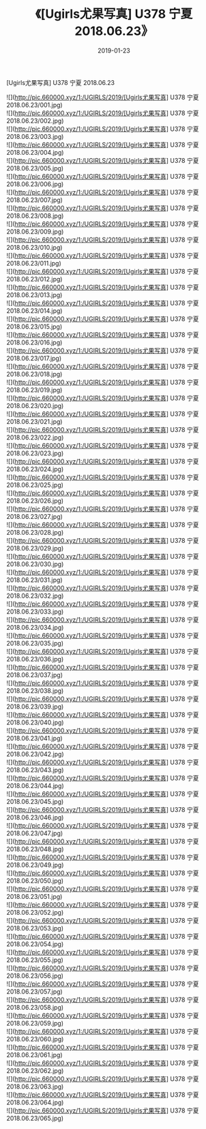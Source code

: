 ﻿---
layout: post
title:  《[Ugirls尤果写真] U378 宁夏 2018.06.23》
date:   2019-01-23
img: http://pic.660000.xyz/1:/UGIRLS/2019/[Ugirls尤果写真] U378 宁夏 2018.06.23/000.jpg
categories: [美女, 清纯, 唯美]
---

[Ugirls尤果写真] U378 宁夏 2018.06.23

 ![](http://pic.660000.xyz/1:/UGIRLS/2019/[Ugirls尤果写真] U378 宁夏 2018.06.23/001.jpg) <br>![](http://pic.660000.xyz/1:/UGIRLS/2019/[Ugirls尤果写真] U378 宁夏 2018.06.23/002.jpg) <br>![](http://pic.660000.xyz/1:/UGIRLS/2019/[Ugirls尤果写真] U378 宁夏 2018.06.23/003.jpg) <br>![](http://pic.660000.xyz/1:/UGIRLS/2019/[Ugirls尤果写真] U378 宁夏 2018.06.23/004.jpg) <br>![](http://pic.660000.xyz/1:/UGIRLS/2019/[Ugirls尤果写真] U378 宁夏 2018.06.23/005.jpg) <br>![](http://pic.660000.xyz/1:/UGIRLS/2019/[Ugirls尤果写真] U378 宁夏 2018.06.23/006.jpg) <br>![](http://pic.660000.xyz/1:/UGIRLS/2019/[Ugirls尤果写真] U378 宁夏 2018.06.23/007.jpg) <br>![](http://pic.660000.xyz/1:/UGIRLS/2019/[Ugirls尤果写真] U378 宁夏 2018.06.23/008.jpg) <br>![](http://pic.660000.xyz/1:/UGIRLS/2019/[Ugirls尤果写真] U378 宁夏 2018.06.23/009.jpg) <br>![](http://pic.660000.xyz/1:/UGIRLS/2019/[Ugirls尤果写真] U378 宁夏 2018.06.23/010.jpg) <br>![](http://pic.660000.xyz/1:/UGIRLS/2019/[Ugirls尤果写真] U378 宁夏 2018.06.23/011.jpg) <br>![](http://pic.660000.xyz/1:/UGIRLS/2019/[Ugirls尤果写真] U378 宁夏 2018.06.23/012.jpg) <br>![](http://pic.660000.xyz/1:/UGIRLS/2019/[Ugirls尤果写真] U378 宁夏 2018.06.23/013.jpg) <br>![](http://pic.660000.xyz/1:/UGIRLS/2019/[Ugirls尤果写真] U378 宁夏 2018.06.23/014.jpg) <br>![](http://pic.660000.xyz/1:/UGIRLS/2019/[Ugirls尤果写真] U378 宁夏 2018.06.23/015.jpg) <br>![](http://pic.660000.xyz/1:/UGIRLS/2019/[Ugirls尤果写真] U378 宁夏 2018.06.23/016.jpg) <br>![](http://pic.660000.xyz/1:/UGIRLS/2019/[Ugirls尤果写真] U378 宁夏 2018.06.23/017.jpg) <br>![](http://pic.660000.xyz/1:/UGIRLS/2019/[Ugirls尤果写真] U378 宁夏 2018.06.23/018.jpg) <br>![](http://pic.660000.xyz/1:/UGIRLS/2019/[Ugirls尤果写真] U378 宁夏 2018.06.23/019.jpg) <br>![](http://pic.660000.xyz/1:/UGIRLS/2019/[Ugirls尤果写真] U378 宁夏 2018.06.23/020.jpg) <br>![](http://pic.660000.xyz/1:/UGIRLS/2019/[Ugirls尤果写真] U378 宁夏 2018.06.23/021.jpg) <br>![](http://pic.660000.xyz/1:/UGIRLS/2019/[Ugirls尤果写真] U378 宁夏 2018.06.23/022.jpg) <br>![](http://pic.660000.xyz/1:/UGIRLS/2019/[Ugirls尤果写真] U378 宁夏 2018.06.23/023.jpg) <br>![](http://pic.660000.xyz/1:/UGIRLS/2019/[Ugirls尤果写真] U378 宁夏 2018.06.23/024.jpg) <br>![](http://pic.660000.xyz/1:/UGIRLS/2019/[Ugirls尤果写真] U378 宁夏 2018.06.23/025.jpg) <br>![](http://pic.660000.xyz/1:/UGIRLS/2019/[Ugirls尤果写真] U378 宁夏 2018.06.23/026.jpg) <br>![](http://pic.660000.xyz/1:/UGIRLS/2019/[Ugirls尤果写真] U378 宁夏 2018.06.23/027.jpg) <br>![](http://pic.660000.xyz/1:/UGIRLS/2019/[Ugirls尤果写真] U378 宁夏 2018.06.23/028.jpg) <br>![](http://pic.660000.xyz/1:/UGIRLS/2019/[Ugirls尤果写真] U378 宁夏 2018.06.23/029.jpg) <br>![](http://pic.660000.xyz/1:/UGIRLS/2019/[Ugirls尤果写真] U378 宁夏 2018.06.23/030.jpg) <br>![](http://pic.660000.xyz/1:/UGIRLS/2019/[Ugirls尤果写真] U378 宁夏 2018.06.23/031.jpg) <br>![](http://pic.660000.xyz/1:/UGIRLS/2019/[Ugirls尤果写真] U378 宁夏 2018.06.23/032.jpg) <br>![](http://pic.660000.xyz/1:/UGIRLS/2019/[Ugirls尤果写真] U378 宁夏 2018.06.23/033.jpg) <br>![](http://pic.660000.xyz/1:/UGIRLS/2019/[Ugirls尤果写真] U378 宁夏 2018.06.23/034.jpg) <br>![](http://pic.660000.xyz/1:/UGIRLS/2019/[Ugirls尤果写真] U378 宁夏 2018.06.23/035.jpg) <br>![](http://pic.660000.xyz/1:/UGIRLS/2019/[Ugirls尤果写真] U378 宁夏 2018.06.23/036.jpg) <br>![](http://pic.660000.xyz/1:/UGIRLS/2019/[Ugirls尤果写真] U378 宁夏 2018.06.23/037.jpg) <br>![](http://pic.660000.xyz/1:/UGIRLS/2019/[Ugirls尤果写真] U378 宁夏 2018.06.23/038.jpg) <br>![](http://pic.660000.xyz/1:/UGIRLS/2019/[Ugirls尤果写真] U378 宁夏 2018.06.23/039.jpg) <br>![](http://pic.660000.xyz/1:/UGIRLS/2019/[Ugirls尤果写真] U378 宁夏 2018.06.23/040.jpg) <br>![](http://pic.660000.xyz/1:/UGIRLS/2019/[Ugirls尤果写真] U378 宁夏 2018.06.23/041.jpg) <br>![](http://pic.660000.xyz/1:/UGIRLS/2019/[Ugirls尤果写真] U378 宁夏 2018.06.23/042.jpg) <br>![](http://pic.660000.xyz/1:/UGIRLS/2019/[Ugirls尤果写真] U378 宁夏 2018.06.23/043.jpg) <br>![](http://pic.660000.xyz/1:/UGIRLS/2019/[Ugirls尤果写真] U378 宁夏 2018.06.23/044.jpg) <br>![](http://pic.660000.xyz/1:/UGIRLS/2019/[Ugirls尤果写真] U378 宁夏 2018.06.23/045.jpg) <br>![](http://pic.660000.xyz/1:/UGIRLS/2019/[Ugirls尤果写真] U378 宁夏 2018.06.23/046.jpg) <br>![](http://pic.660000.xyz/1:/UGIRLS/2019/[Ugirls尤果写真] U378 宁夏 2018.06.23/047.jpg) <br>![](http://pic.660000.xyz/1:/UGIRLS/2019/[Ugirls尤果写真] U378 宁夏 2018.06.23/048.jpg) <br>![](http://pic.660000.xyz/1:/UGIRLS/2019/[Ugirls尤果写真] U378 宁夏 2018.06.23/049.jpg) <br>![](http://pic.660000.xyz/1:/UGIRLS/2019/[Ugirls尤果写真] U378 宁夏 2018.06.23/050.jpg) <br>![](http://pic.660000.xyz/1:/UGIRLS/2019/[Ugirls尤果写真] U378 宁夏 2018.06.23/051.jpg) <br>![](http://pic.660000.xyz/1:/UGIRLS/2019/[Ugirls尤果写真] U378 宁夏 2018.06.23/052.jpg) <br>![](http://pic.660000.xyz/1:/UGIRLS/2019/[Ugirls尤果写真] U378 宁夏 2018.06.23/053.jpg) <br>![](http://pic.660000.xyz/1:/UGIRLS/2019/[Ugirls尤果写真] U378 宁夏 2018.06.23/054.jpg) <br>![](http://pic.660000.xyz/1:/UGIRLS/2019/[Ugirls尤果写真] U378 宁夏 2018.06.23/055.jpg) <br>![](http://pic.660000.xyz/1:/UGIRLS/2019/[Ugirls尤果写真] U378 宁夏 2018.06.23/056.jpg) <br>![](http://pic.660000.xyz/1:/UGIRLS/2019/[Ugirls尤果写真] U378 宁夏 2018.06.23/057.jpg) <br>![](http://pic.660000.xyz/1:/UGIRLS/2019/[Ugirls尤果写真] U378 宁夏 2018.06.23/058.jpg) <br>![](http://pic.660000.xyz/1:/UGIRLS/2019/[Ugirls尤果写真] U378 宁夏 2018.06.23/059.jpg) <br>![](http://pic.660000.xyz/1:/UGIRLS/2019/[Ugirls尤果写真] U378 宁夏 2018.06.23/060.jpg) <br>![](http://pic.660000.xyz/1:/UGIRLS/2019/[Ugirls尤果写真] U378 宁夏 2018.06.23/061.jpg) <br>![](http://pic.660000.xyz/1:/UGIRLS/2019/[Ugirls尤果写真] U378 宁夏 2018.06.23/062.jpg) <br>![](http://pic.660000.xyz/1:/UGIRLS/2019/[Ugirls尤果写真] U378 宁夏 2018.06.23/063.jpg) <br>![](http://pic.660000.xyz/1:/UGIRLS/2019/[Ugirls尤果写真] U378 宁夏 2018.06.23/064.jpg) <br>![](http://pic.660000.xyz/1:/UGIRLS/2019/[Ugirls尤果写真] U378 宁夏 2018.06.23/065.jpg) <br>